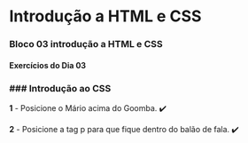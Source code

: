 # Introdução a HTML e CSS
### Bloco 03 introdução a HTML e CSS
#### Exercícios do Dia 03

### ### Introdução ao CSS
	
**1**  - Posicione o Mário acima do Goomba. :heavy_check_mark:

**2**  - Posicione a tag p para que fique dentro do balão de fala. :heavy_check_mark:
